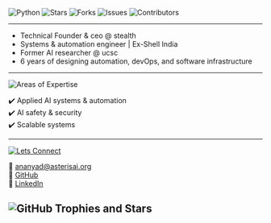 ![Python](https://img.shields.io/badge/_Python-v3.12-F7C1D9?style=flat&logo=python&logoColor=FDF5E6&labelColor=8B5E83&logoSize=40)  ![Stars](https://img.shields.io/badge/Stars-2-FFF9C4?style=flat&labelColor=8B5E83&logo=github&logoColor=FDF5E6) ![Forks](https://img.shields.io/badge/Forks-0-C8E6C9?style=flat&labelColor=8B5E83&logo=github&logoColor=FDF5E6) 
![Issues](https://img.shields.io/badge/Issues-0-BBDEFB?style=flat&labelColor=8B5E83&logo=github&logoColor=FDF5E6) ![Contributors](https://img.shields.io/badge/Contributors-2-F8BBD0?style=flat&labelColor=8B5E83&logo=github&logoColor=FDF5E6)




---                        

- Technical Founder & ceo @ stealth 
- Systems & automation engineer | Ex-Shell India 
- Former AI researcher @ ucsc
- 6 years of designing automation, devOps, and software infrastructure  

---

![Areas of Expertise](https://img.shields.io/badge/Areas_of_Expertise-F7C1D9?style=flat&labelColor=8B5E83&logo=gear&logoColor=FDF5E6)


  ✔️ Applied AI systems & automation  
  ✔️ AI safety & security  
  ✔️ Scalable systems  

 
---

[![Lets Connect](https://img.shields.io/badge/Let’s_Connect-F7C1D9?style=flat&logo=googlechrome&logoColor=FDF5E6&labelColor=8B5E83)](mailto:founder@asterisai.org)

📧 [ananyad@asterisai.org](mailto:founder@asterisai.org)  
🔗 [GitHub](https://github.com/ananyadd)  
💼 [LinkedIn](https://www.linkedin.com/in/ananya-das-a3016059/)

## ![GitHub Trophies and Stars](https://img.shields.io/badge/GitHub_Trophies_&_Stars-F7C1D9?style=flat&labelColor=8B5E83&logo=github&logoColor=FDF5E6)

